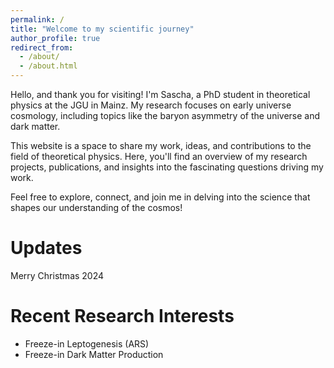 ```yaml
---
permalink: /
title: "Welcome to my scientific journey"
author_profile: true
redirect_from: 
  - /about/
  - /about.html
---
```


Hello, and thank you for visiting! I'm Sascha, a PhD student in theoretical physics at the JGU in Mainz. My research focuses on early universe cosmology, including topics like the baryon asymmetry of the universe and dark matter.

This website is a space to share my work, ideas, and contributions to the field of theoretical physics. Here, you'll find an overview of my research projects, publications, and insights into the fascinating questions driving my work.

Feel free to explore, connect, and join me in delving into the science that shapes our understanding of the cosmos!

Updates
======
Merry Christmas 2024

Recent Research Interests
======
* Freeze-in Leptogenesis (ARS)
* Freeze-in Dark Matter Production
